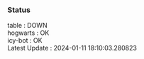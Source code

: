 ### Status


table : DOWN  
hogwarts : OK  
icy-bot : OK  
Latest Update : 2024-01-11 18:10:03.280823
